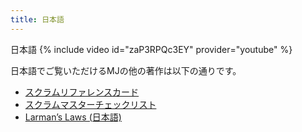 ```yaml
---
title: 日本語
---
```

日本語
{% include video id="zaP3RPQc3EY" provider="youtube" %}

日本語でご覧いただけるMJの他の著作は以下の通りです。
* [スクラムリファレンスカード](http://scrumreferencecard.com/ScrumReferenceCard-jp.pdf)
* [スクラムマスターチェックリスト](http://scrummasterchecklist.org/pdf/Scrum-Master-Checklist-jp.pdf)
* [Larman’s Laws (日本語)](/Larman's-Laws-(日本語)/)
